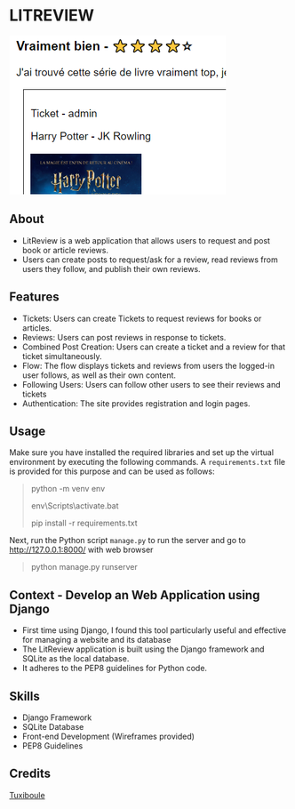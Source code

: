 # LITREVIEW
![](icon.png)

## About

- LitReview is a web application that allows users to request and post book or article reviews. 
- Users can create posts to request/ask for a review, read reviews from users they follow, and publish their own reviews.


## Features

- Tickets: Users can create Tickets to request reviews for books or articles.
- Reviews: Users can post reviews in response to tickets.
- Combined Post Creation: Users can create a ticket and a review for that ticket simultaneously.
- Flow: The flow displays tickets and reviews from users the logged-in user follows, as well as their own content.
- Following Users: Users can follow other users to see their reviews and tickets
- Authentication: The site provides registration and login pages.


## Usage

Make sure you have installed the required libraries and set up the virtual environment by executing the following commands. 
A `requirements.txt` file is provided for this purpose and can be used as follows:
>python -m venv env
>
>env\Scripts\activate.bat
>
>pip install -r requirements.txt


Next, run the Python script `manage.py` to run the server and go to http://127.0.0.1:8000/ with web browser
>python manage.py runserver

## Context - Develop an Web Application using Django

- First time using Django, I found this tool particularly useful and effective for managing a website and its database
- The LitReview application is built using the Django framework and SQLite as the local database. 
- It adheres to the PEP8 guidelines for Python code.


## Skills

- Django Framework
- SQLite Database
- Front-end Development (Wireframes provided)
- PEP8 Guidelines

## Credits
[Tuxiboule](https://github.com/Tuxiboule)
